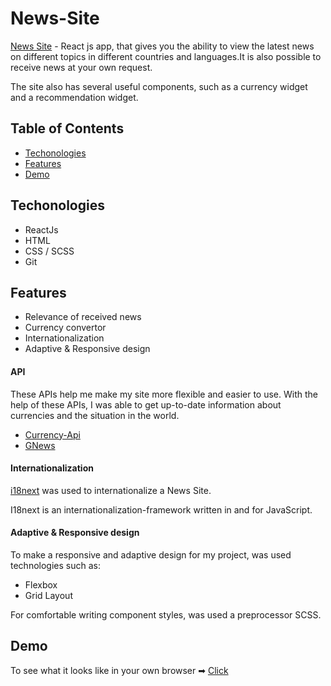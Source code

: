 
# News-Site

[News Site](https://neim4n.github.io/News-Site/) - React js app, that  gives you the ability to view the latest news on different topics in different countries and languages.It is also possible to receive news at your own request.

The site also has several useful components, such as a currency widget and a recommendation widget.



## Table of Contents

- [Techonologies](#Techonologies)
- [Features](#Features)
- [Demo](#Demo)
## Techonologies

- ReactJs
- HTML
- CSS / SCSS
- Git
## Features

- Relevance of received news
- Сurrency convertor
- Internationalization
- Adaptive & Responsive design



#### API

These APIs help me make my site more flexible and easier to use. With the help of these APIs, I was able to get up-to-date information about currencies and the situation in the world.

- [Currency-Api](https://github.com/fawazahmed0/currency-api#readme)
- [GNews](https://gnews.io/)


#### Internationalization

[i18next](https://www.i18next.com/) was used to internationalize a News Site.

I18next is an internationalization-framework written in and for JavaScript.
#### Adaptive & Responsive design

To make a responsive and adaptive design for my project, was used technologies such as:

- Flexbox
- Grid Layout

For comfortable writing component styles, was used a preprocessor SCSS.
## Demo
To see what it looks like in your own browser
➡ [Click](https://neim4n.github.io/News-Site/)

